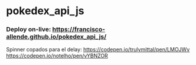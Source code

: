 # pokedex_api_js

### Deploy on-live: https://francisco-allende.github.io/pokedex_api_js/

Spinner copados para el delay:
https://codepen.io/trulymittal/pen/LMOJWv
https://codepen.io/notelho/pen/vYBNZOR
